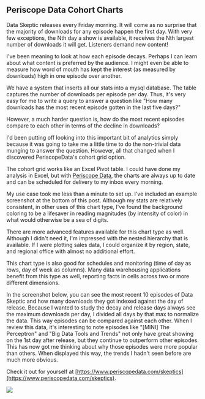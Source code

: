 ## Periscope Data Cohort Charts

Data Skeptic releases every Friday morning.  It will come as no surprise that the majority of downloads for any episode happen the first day.  With very few exceptions, the Nth day a show is available, it receives the Nth largest number of downloads it will get.  Listeners demand new content!

I've been meaning to look at how each episode decays.  Perhaps I can learn about what content is preferred by the audience.  I might even be able to measure how word of mouth has kept the interest (as measured by downloads) high in one episode over another.

We have a system that inserts all our stats into a mysql database.  The table captures the number of downloads per episode per day.  Thus, it's very easy for me to write a query to answer a question like "How many downloads has the most recent episode gotten in the last five days?"

However, a much harder question is, how do the most recent episodes compare to each other in terms of the decline in downloads?

I'd been putting off looking into this important bit of analytics simply because it was going to take me a little time to do the non-trivial data munging to answer the question.  However, all that changed when I discovered PeriscopeData's cohort grid option.

The cohort grid works like an Excel Pivot table.  I could have done my analysis in Excel, but with [Periscope Data](https://www.periscopedata.com/skeptics), the charts are always up to date and can be scheduled for delivery to my inbox every morning.

My use case took me less than a minute to set up.  I've included an example screenshot at the bottom of this post.  Although my stats are relatively consistent, in other uses of this chart type, I've found the background coloring to be a lifesaver in reading magnitudes (by intensity of color) in what would otherwise be a sea of digits.

There are more advanced features available for this chart type as well.  Although I didn't need it, I'm impressed with the nested hierarchy that is available.  If I were plotting sales data, I could organize it by region, state, and regional office with almost no additional effort.

This chart type is also good for schedules and monitoring (time of day as rows, day of week as columns).  Many data warehousing applications benefit from this type as well, reporting facts in cells across two or more different dimensions.

In the screenshot below, you can see the most recent 10 episodes of Data Skeptic and how many downloads they got indexed against the day of release.  Because I wanted to study the decay and release days always see the maximum downloads per day, I divided all days by that max to normalize the data.  This way episodes can be compared against each other.  When I review this data, it's interesting to note episodes like "[MINI] The Perceptron" and "Big Data Tools and Trends" not only have great showing on the 1st day after release, but they continue to outperform other episodes.  This has now got me thinking about why those episodes were more popular than others.  When displayed this way, the trends I hadn't seen before are much more obvious.

Check it out for yourself at [https://www.periscopedata.com/skeptics](https://www.periscopedata.com/skeptics).

<img src="src-periscope-cohort-charts/cohort.png" />

